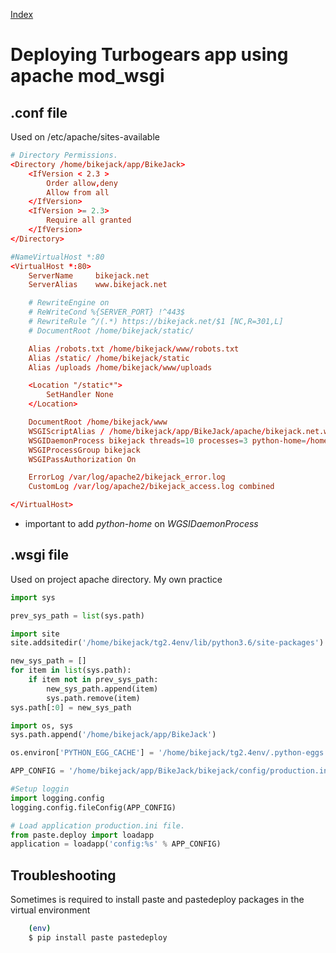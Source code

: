 [Index](index.html)

# Deploying Turbogears app using apache mod_wsgi

## .conf file

Used on /etc/apache/sites-available

```conf
# Directory Permissions.
<Directory /home/bikejack/app/BikeJack>
    <IfVersion < 2.3 >
        Order allow,deny
        Allow from all
    </IfVersion>
    <IfVersion >= 2.3>
        Require all granted
    </IfVersion>
</Directory>

#NameVirtualHost *:80
<VirtualHost *:80>
    ServerName     bikejack.net
    ServerAlias    www.bikejack.net

    # RewriteEngine on
    # ReWriteCond %{SERVER_PORT} !^443$
    # RewriteRule ^/(.*) https://bikejack.net/$1 [NC,R=301,L]
    # DocumentRoot /home/bikejack/static/

    Alias /robots.txt /home/bikejack/www/robots.txt
    Alias /static/ /home/bikejack/static
    Alias /uploads /home/bikejack/www/uploads

    <Location "/static*">
        SetHandler None
    </Location>

    DocumentRoot /home/bikejack/www
    WSGIScriptAlias / /home/bikejack/app/BikeJack/apache/bikejack.net.wsgi
    WSGIDaemonProcess bikejack threads=10 processes=3 python-home=/home/bikejack/tg2.4env
    WSGIProcessGroup bikejack
    WSGIPassAuthorization On

    ErrorLog /var/log/apache2/bikejack_error.log
    CustomLog /var/log/apache2/bikejack_access.log combined

</VirtualHost>
```

* important to add *python-home* on *WGSIDaemonProcess*

## .wsgi file

Used on project apache directory. My own practice

```python
import sys

prev_sys_path = list(sys.path)

import site
site.addsitedir('/home/bikejack/tg2.4env/lib/python3.6/site-packages')

new_sys_path = []
for item in list(sys.path):
    if item not in prev_sys_path:
        new_sys_path.append(item)
        sys.path.remove(item)
sys.path[:0] = new_sys_path

import os, sys
sys.path.append('/home/bikejack/app/BikeJack')

os.environ['PYTHON_EGG_CACHE'] = '/home/bikejack/tg2.4env/.python-eggs'

APP_CONFIG = '/home/bikejack/app/BikeJack/bikejack/config/production.ini'

#Setup loggin
import logging.config
logging.config.fileConfig(APP_CONFIG)

# Load application production.ini file.
from paste.deploy import loadapp
application = loadapp('config:%s' % APP_CONFIG)
```

## Troubleshooting

Sometimes is required to install paste and pastedeploy packages in the virtual environment

```bash
    (env)
    $ pip install paste pastedeploy
```
